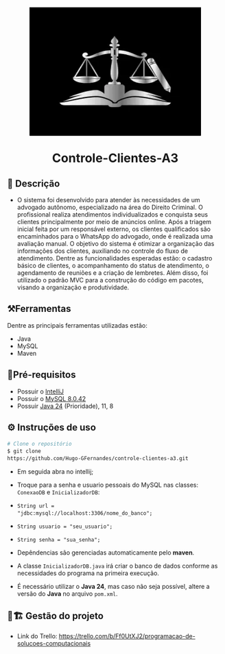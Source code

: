<h1 align="center"> 
<img src="./resources/Advocacia.webp" width="400" height="300"/>

Controle-Clientes-A3

</h1>

## 📄 Descrição

- O sistema foi desenvolvido para atender às necessidades de um advogado autônomo, especializado na área do Direito Criminal. O profissional realiza atendimentos individualizados e conquista seus clientes principalmente por meio de anúncios online. Após a triagem inicial feita por um responsável externo, os clientes qualificados são encaminhados para o WhatsApp do advogado, onde é realizada uma avaliação manual. O objetivo do sistema é otimizar a organização das informações dos clientes, auxiliando no controle do fluxo de atendimento. Dentre as funcionalidades esperadas estão: o cadastro básico de clientes, o acompanhamento do status de atendimento, o agendamento de reuniões e a criação de lembretes. Além disso, foi utilizado o padrão MVC para a construção do código em pacotes, visando a organização e produtividade.

## ⚒Ferramentas

Dentre as principais ferramentas utilizadas estão:

- Java
- MySQL
- Maven

## 📃Pré-requisitos

- Possuir o [IntelliJ](https://www.jetbrains.com/idea/download/?section=windows#)
- Possuir o [MySQL 8.0.42](https://www.mysql.com/downloads/)
- Possuir [Java 24](https://www.oracle.com/br/java/technologies/downloads/) (Prioridade), 11, 8

## ⚙️ Instruções de uso

```bash
# Clone o repositório
$ git clone
https://github.com/Hugo-GFernandes/controle-clientes-a3.git
```

- Em seguida abra no intellij;

- Troque para a senha e usuario pessoais do MySQL nas classes: <code>ConexaoDB</code> e <code>InicializadorDB</code>:
- <code>String url = "jdbc:mysql://localhost:3306/nome_do_banco";</code>
- <code>String usuario = "seu_usuario";</code>
- <code>String senha = "sua_senha";</code>
- Depêndencias são gerenciadas automaticamente pelo **maven**.
- A classe <code>InicializadorDB.java</code> irá criar o banco de dados conforme as necessidades do programa na primeira execução.
- É necessário utilizar o **Java 24**, mas caso não seja possível, altere a versão do **Java** no arquivo <code>pom.xml</code>.

## 🔧🏗️ Gestão do projeto

- Link do Trello: https://trello.com/b/Ff0UtXJ2/programacao-de-solucoes-computacionais
